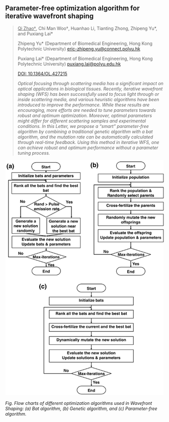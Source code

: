 ## Parameter-free optimization algorithm for iterative wavefront shaping

> <u>Qi Zhao†</u>, Chi Man Woo†, Huanhao Li, Tianting Zhong, Zhipeng Yu*, and Puxiang Lai*
> 
> Zhipeng Yu* (Department of Biomedical Engineering, Hong Kong Polytechnic University) eric-zhipeng.yu@connect.polyu.hk
> 
> Puxiang Lai* (Department of Biomedical Engineering, Hong Kong Polytechnic University) puxiang.lai@polyu.edu.hk
> 
> [DOI: 10.1364/OL.427215](https://doi.org/10.1364/OL.427215)
> 
> _Optical focusing through scattering media has a significant impact on optical applications 
> in biological tissues. Recently, iterative wavefront shaping (WFS) has been successfully used 
> to focus light through or inside scattering media, and various heuristic algorithms have been 
> introduced to improve the performance. While these results are encouraging, more efforts are 
> needed to tune parameters towards robust and optimum optimization. Moreover, optimal parameters 
> might differ for different scattering samples and experimental conditions. In this Letter, we 
> propose a “smart” parameter-free algorithm by combining a traditional genetic algorithm with a 
> bat algorithm, and the mutation rate can be automatically calculated through real-time feedback. 
> Using this method in iterative WFS, one can achieve robust and optimum performance without a 
> parameter tuning process._

![Algorithm](/Publication/parameter_free_algorithm.jpg)

_Fig. Flow charts of different optimization algorithms used in Wavefront Shaping: (a) Bat algorithm, 
(b) Genetic algorithm, and (c) Parameter-free algorithm._
